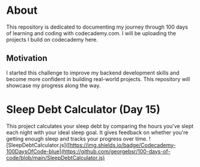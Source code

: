 # About

This repository is dedicated to documenting my journey through 100 days of learning and coding with codecademy.com. I will be uploading the projects I build on codecademy here.

## Motivation

I started this challenge to improve my backend development skills and become more confident in building real-world projects. This repository will showcase my progress along the way.


# Sleep Debt Calculator (Day 15)

This project calculates your sleep debt by comparing the hours you've slept each night with your ideal sleep goal. It gives feedback on whether you're getting enough sleep and tracks your progress over time.
![SleepDebtCalculator.js]([https://img.shields.io/badge/Codecademy-100DaysOfCode-blue](https://github.com/georgebsr/100-days-of-code/blob/main/SleepDebtCalculator.js)



